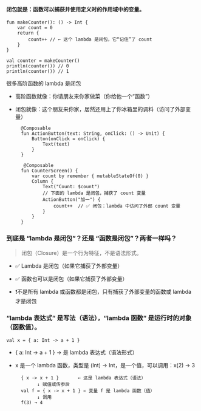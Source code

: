 #### 闭包就是：函数可以捕获并使用定义时的作用域中的变量。

	
	fun makeCounter(): () -> Int {
	    var count = 0
	    return {
	        count++ // ← 这个 lambda 是闭包，它“记住”了 count
	    }
	}
	
	val counter = makeCounter()
	println(counter()) // 0
	println(counter()) // 1


很多高阶函数的 lambda 是闭包	

* 高阶函数就像：你请朋友来你家做菜（你给他一个“函数”）
* 闭包就像：这个朋友来你家，居然还用上了你冰箱里的调料（访问了外部变量）

		@Composable
		fun ActionButton(text: String, onClick: () -> Unit) {
		    Button(onClick = onClick) {
		        Text(text)
		    }
		}
		
		 @Composable
		fun CounterScreen() {
		    var count by remember { mutableStateOf(0) }
		    Column {
		        Text("Count: $count")
		        // 下面的 lambda 是闭包，捕获了 count 变量
		        ActionButton("加一") {
		            count++  // ✅ 闭包：lambda 中访问了外部 count 变量  
		        }
		    }
		}


### 到底是 “lambda 是闭包”？还是 “函数是闭包”？两者一样吗？

> 闭包（Closure）是一个行为特征，不是语法形式。
 
*  ✅ Lambda 是闭包（如果它捕获了外部变量）
 
* ✅ 函数也可以是闭包（如果它捕获了外部变量）
 
* ❗️不是所有 lambda 或函数都是闭包，只有捕获了外部变量的函数或 lambda 才是闭包



### “lambda 表达式” 是写法（语法），“lambda 函数” 是运行时的对象（函数值）。


	val x = { a: Int -> a + 1 }


* { a: Int -> a + 1 } → 是 lambda 表达式（语法形式）
* x 是一个 lambda 函数，类型是 (Int) -> Int，是一个值，可以调用：x(2) → 3

		{ x -> x + 1 }       ← 这是 lambda 表达式（语法）
		      ↓ 赋值或传参后
		val f = { x -> x + 1 } ← 变量 f 是 lambda 函数（值）
		      ↓ 调用
		f(3) → 4
